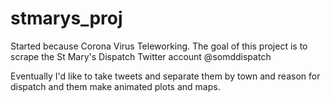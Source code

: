 # stmarys_proj

Started because Corona Virus Teleworking.  The goal of this project is to scrape the St Mary's Dispatch Twitter account @somddispatch

Eventually I'd like to take tweets and separate them by town and reason for dispatch and them make animated plots and maps.